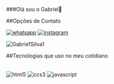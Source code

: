 ###Olá sou o Gabriel🤙

##Opções de Contato

[![whatsapp](https://img.shields.io/badge/WhatsApp-25D366?style=for-the-badge&logo=whatsapp&logoColor=white)](https://wa.me/5592994630924)
[![instagram](https://img.shields.io/badge/Instagram-E4405F?style=for-the-badge&logo=&logoColor=white)](https://www.instagram.com/gabriel_sssl/)


![Gabrie1Silva1](https://github-readme-stats.vercel.app/api/top-langs/?username=Gabrie1Silva1&layout=compact)

##Tecnologias que uso no meu cotidiano

<div style="inline_block"><br/>
<img align="center" alt="html5" src="https://img.shields.io/badge/HTML5-E34F26?style=for-the-badge&logo=html5&logoColor=white">
<img align="center" alt="ccs3" src="https://img.shields.io/badge/CSS3-1572B6?style=for-the-badge&logo=css3&logoColor=white">
<img align="center" alt="javascript" src="https://img.shields.io/badge/JavaScript-F7DF1E?style=for-the-badge&logo=javascript&logoColor=black">

</div>
